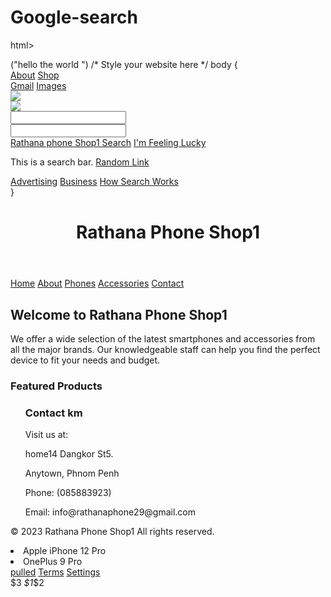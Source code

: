 # Google-search 
html>
  <head>
     ("hello the world ")       
     <title>Rathana Phone Shop1</title>
     <meta name="google-site-verification" content="6o3mfq88FPLGRnIKr5-LYJCU0HEBlaS37S48w34IWe0" />
     <meta name="viewport" content="width=device-width, initial-scale=1.0">
     <link href="https://fonts.googleapis.com/css2?family=Roboto:wght@300;400&display=swap" rel="stylesheet">
     /* Style your website here */
      body {
         <link rel="stylesheet" href="css/custom.css"> 
   </head> 
   <body> 
     <div class="top-bar"> 
       <div class="bar-left"> 
         <div class="menu"> 
           <a href="">About</a> 
           <a href="">Shop</a> 
         </div> 
       </div> 
       <div class="bar-right"> 
         <div class="menu"> 
           <a href="">Gmail</a> 
           <a href="">Images</a> 
         </div> 
         <a href="" class="app-toggle"> 
           <i class="fa fa-ellipsis-h"></i> 
         </a> 
         <a href="" class="profile-trigger"> 
           <img src="images/profile.jpg"> 
         </a> 
       </div> 
     </div> 
     <div class="content"> 
       <div class="search-wrapper"> 
         <a href="" class="search-logo">
           <img src="images/logo-Rathana phone shop1-"> 
         </a> 
         <div class="search-bar"> 
           <div class="search-icon"> 
             <i class="fa fa-search"></i> 
           </div> 
           <input type="text"> 
           <div class="search-icon right"> 
             <i class="fa fa-microphone"></i> 
           </div> 
         </div>
        </a> 
         <div class="search-bar"> 
           <div class="search-icon"> 
             <i class="fa fa-search"></i> 
           </div> 
           <input type="text"> 
           <div class="search-icon right"> 
             <i class="fa fa-microphone"></i> 
           </div> 
         </div> 
         <div class="search-buttons"> 
           <a href="">Rathana phone Shop1 Search</a> 
           <a href="">I'm Feeling Lucky</a> 
         </div>
         <p class="search-info"> 
           This is a search bar. <a href="">Random Link</a> 
        </p> 
      </div> 
    </div> 
    <div class="bottom-bar"> 
       <div class="bar-left"> 
         <div class="menu"> 
          <a href="">Advertising</a> 
          <a href="">Business</a> 
          <a href="">How Search Works</a> 
         </div> 
       </div>
      }
    </style>
  </head>
  <body>
    <header>
      <h1>Rathana Phone Shop1</h1>
    </header>
    <nav>
       <a href="#">Home</a>
       <a href="#">About</a>
       <a href="#">Phones</a>
       <a href="#">Accessories</a>
       <a href="#">Contact</a>
     </nav>
     <main>
      <h2>Welcome to Rathana Phone Shop1</h2>
      <p>We offer a wide selection of the latest smartphones and accessories from all the major brands. Our knowledgeable staff can help you find the  perfect device to fit your needs and budget.</p>
      <h3>Featured Products</h3>
      <ul>
        <h3>Contact km</h3>
      <p>Visit us at:</p>
      <p>home14 Dangkor St5.</p>
      <p>Anytown, Phnom Penh </p>
      <p>Phone: (085883923) </p>
      <p>Email: info@rathanaphone29@gmail.com</p>
    </main>
    <footer>
      <p>&copy; 2023 Rathana Phone Shop1 All rights reserved.</p>
        <li>Apple iPhone 12 Pro</li>
        <li>OnePlus 9 Pro</li>
      </ul>
         </div> 
       </div> 
       <div class="bar-right"> 
         <div class="menu"> 
           <a href="">pulled</a> 
           <a href="">Terms</a> 
           <a href="">Settings</a> 
         </div> 
       </div> 
     </div> 
   </body> 
 </html>
<!DOCTYPE html><html lang="$1en"> <head> <title>$2</title> <meta charset="UTF-8"> <meta name="viewport" content="width=device-width initial-scale=1"> <link href="$1css/style.css" rel="stylesheet"></head> <body>$3</body></html>
<i>$1</i>$2
